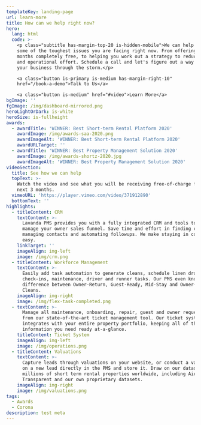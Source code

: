 ```yaml
---
templateKey: landing-page
url: learn-more
title: How can we help right now?
hero:
  lang: html
  code: >-
    <p class="subtitle has-margin-top-20 is-hidden-mobile">We can help solve
    some of the toughest issues you are facing right now. From offering you 3
    months completely free, to helping you work out a strategy to reduce costs
    and operational effort. Schedule a call and let's figure out a way to get
    your business through the storm.</p>

    <a class="button is-primary is-medium has-margin-right-10"
    href="/book-a-demo">Talk to Us</a>

    <a class="button is-medium" href="#video">Learn More</a>
bgImage: ''
fgImage: /img/dashboard-mirrored.png
heroLightOrDark: is-white
heroSize: is-fullheight
awards:
  - awardTitle: 'WINNER: Best Short-term Rental Platform 2020'
    awardImage: /img/awards-saa-2020.png
    awardImageAlt: 'WINNER: Best Short-term Rental Platform 2020'
    awardURLTarget: ''
  - awardTitle: 'WINNER: Best Property Management Solution 2020'
    awardImage: /img/awards-shortz-2020.jpg
    awardImageAlt: 'WINNER: Best Property Management Solution 2020'
videoSection:
  title: See how we can help
  topText: >-
    Watch the video and see what you will be receiving free-of-charge for the
    next 3 months. 
  vimeoURL: 'https://player.vimeo.com/video/371912890'
  bottomText: ''
highlights:
  - titleContent: CRM
    textContent: >-
      Lavanda PMS provides you with a fully integrated CRM and tools to help
      manage your owner sales funnel. Save time and effort in finding customers,
      managing contacts and automating followups. We make staying in contact,
      easy.
    linkTarget: ''
    imageAlign: img-left
    image: /img/crm.png
  - titleContent: Workforce Management
    textContent: >-
      Easily add task automation to generate cleans, schedule linen drops,
      check-ins, maintenance, driver and runner tasks. Our PMS even knows the
      difference between Owner-Return, Guest-Ready, Mid-Stay and Owner-Leaving
      Cleans.
    imageAlign: img-right
    image: /img/flex-task-completed.png
  - textContent: >-
      Manage all maintenance, onboarding, repair, guest and owner request issues
      from our state-of-the-art ticket management tool. Our ticket system
      integrates with your entire property portfolio, keeping all of the
      information you need ready at-a-glance.
    titleContent: Ticket System
    imageAlign: img-left
    image: /img/operations.png
  - titleContent: Valuations
    textContent: >-
      Capture leads through valuations on your website, or conduct a valuation
      on a new lead directly in the PMS and store it. Draw on our dataset of
      millions of short term rental properties worldwide, including AirDNA,
      Transparent and our own proprietary datasets.
    imageAlign: img-right
    image: /img/valuations.png
tags:
  - Awards
  - Corona
description: test meta
---
```

